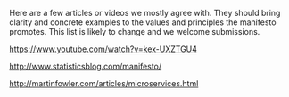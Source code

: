 Here are a few articles or videos we mostly agree with.  They should bring clarity and concrete examples to the values and principles the manifesto promotes.  This list is likely to change and we welcome submissions.

https://www.youtube.com/watch?v=kex-UXZTGU4

http://www.statisticsblog.com/manifesto/

http://martinfowler.com/articles/microservices.html
